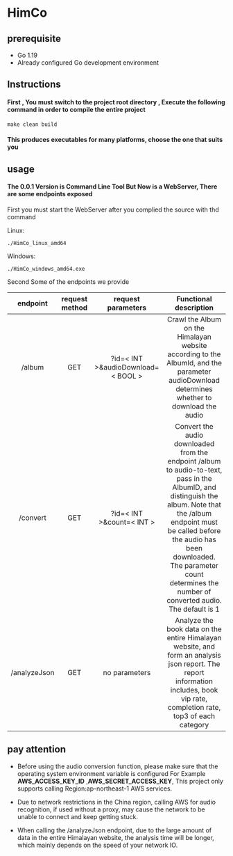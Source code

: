 # HimCo

## prerequisite
* Go 1.19
* Already configured Go development environment

## Instructions

#### First , You must switch to the project root directory , Execute the following command in order to compile the entire project

```@shell
make clean build
``` 

#### This produces executables for many platforms, choose the one that suits you

## usage

#### The 0.0.1 Version is Command Line Tool But Now is a WebServer, There are some endpoints exposed

First you must start the WebServer after you complied the source with thd command 

Linux:
```shell
./HimCo_linux_amd64
```
Windows:
```shell
./HimCo_windows_amd64.exe
```
Second Some of the endpoints we provide

|   endpoint   | request method |         request parameters         |                                                                                                                                  Functional description                                                                                                                                   | 
|:------------:|:--------------:|:----------------------------------:|:-----------------------------------------------------------------------------------------------------------------------------------------------------------------------------------------------------------------------------------------------------------------------------------------:|
|    /album    |      GET       | ?id=< INT >&audioDownload=< BOOL > |                                                                        Crawl the Album on the Himalayan website according to the AlbumId, and the parameter audioDownload determines whether to download the audio                                                                        |
|   /convert   |      GET       |     ?id=< INT >&count=< INT >      | Convert the audio downloaded from the endpoint /album to audio-to-text, pass in the AlbumID, and distinguish the album. Note that the /album endpoint must be called before the audio has been downloaded. The parameter count determines the number of converted audio. The default is 1 |
| /analyzeJson |      GET       |           no parameters            |                                                      Analyze the book data on the entire Himalayan website, and form an analysis json report. The report information includes, book vip rate, completion rate, top3 of each category                                                      |

## pay attention
* Before using the audio conversion function, please make sure that the operating 
  system environment variable is configured For Example **AWS_ACCESS_KEY_ID** ,**AWS_SECRET_ACCESS_KEY**,
  This project only supports calling Region:ap-northeast-1  AWS services.

* Due to network restrictions in the China region, calling AWS for audio recognition, 
  if used without a proxy, may cause the network to be unable to connect and keep getting stuck.

* When calling the /analyzeJson endpoint, due to the large amount of data in the entire Himalayan 
  website, the analysis time will be longer, which mainly depends on the speed of your network IO.
